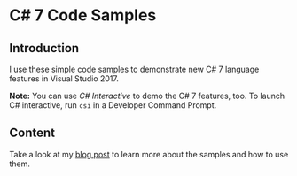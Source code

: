 # C# 7 Code Samples

## Introduction

I use these simple code samples to demonstrate new C# 7 language features in Visual Studio 2017.

**Note:** You can use *C# Interactive* to demo the C# 7 features, too. To launch C# interactive, run `csi` in a Developer Command Prompt.


## Content

Take a look at my [blog post](http://www.software-architects.com/devblog/2017/05/23/Deep-Dive-into-CSharp-7) to learn more about the samples and how to use them.
